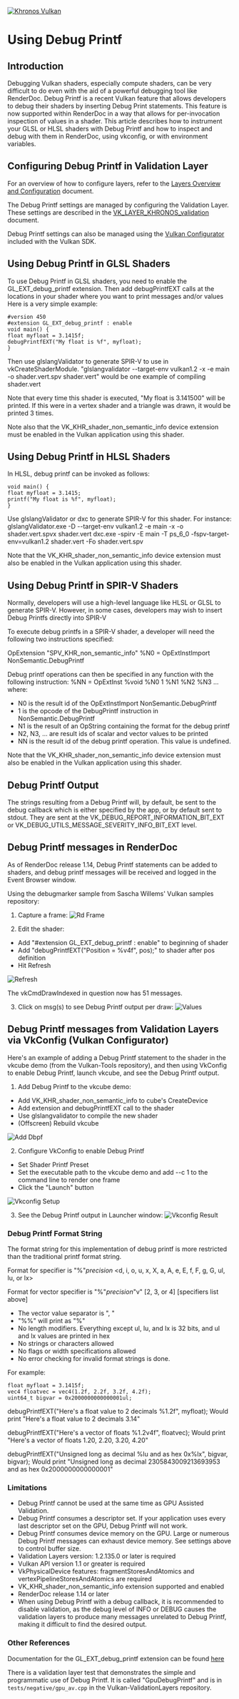 <!-- markdownlint-disable MD041 -->
<!-- Copyright 2020-2023 LunarG, Inc. -->
<!-- Copyright 2020-2023 Valve Corporation -->
[![Khronos Vulkan][1]][2]

[1]: https://vulkan.lunarg.com/img/Vulkan_100px_Dec16.png "https://www.khronos.org/vulkan/"
[2]: https://www.khronos.org/vulkan/

# Using Debug Printf

## Introduction
Debugging Vulkan shaders, especially compute shaders, can be very difficult to do even with the aid
of a powerful debugging tool like RenderDoc. Debug Printf is a recent Vulkan feature that allows
developers to debug their shaders by inserting Debug Print statements. This feature is now
supported within RenderDoc in a way that allows for per-invocation inspection of values in a shader.
This article describes how to instrument your GLSL or HLSL shaders with Debug Printf and how to
inspect and debug with them in RenderDoc, using vkconfig, or with environment variables.

## Configuring Debug Printf in Validation Layer

For an overview of how to configure layers, refer to the [Layers Overview and Configuration](https://vulkan.lunarg.com/doc/sdk/latest/windows/layer_configuration.html) document.

The Debug Printf settings are managed by configuring the Validation Layer. These settings are described in the
[VK_LAYER_KHRONOS_validation](https://vulkan.lunarg.com/doc/sdk/latest/windows/khronos_validation_layer.html#user-content-layer-details) document.

Debug Printf settings can also be managed using the [Vulkan Configurator](https://vulkan.lunarg.com/doc/sdk/latest/windows/vkconfig.html) included with the Vulkan SDK.

## Using Debug Printf in GLSL Shaders

To use Debug Printf in GLSL shaders, you need to enable the GL_EXT_debug_printf extension.
Then add debugPrintfEXT calls at the locations in your shader where you want to print
messages and/or values
Here is a very simple example:
```
#version 450
#extension GL_EXT_debug_printf : enable
void main() {
float myfloat = 3.1415f;
debugPrintfEXT("My float is %f", myfloat);
}
```
Then use glslangValidator to generate SPIR-V to use in vkCreateShaderModule.
"glslangvalidator --target-env vulkan1.2 -x -e main -o shader.vert.spv shader.vert" would be one
example of compiling shader.vert

Note that every time this shader is executed, "My float is 3.141500" will be printed. If this were
in a vertex shader and a triangle was drawn, it would be printed 3 times.

Note also that the VK_KHR_shader_non_semantic_info device extension must be enabled in
the Vulkan application using this shader.

## Using Debug Printf in HLSL Shaders

In HLSL, debug printf can be invoked as follows:
```
void main() {
float myfloat = 3.1415;
printf("My float is %f", myfloat);
}
```
Use glslangValidator or dxc to generate SPIR-V for this shader.
For instance:
glslangValidator.exe -D --target-env vulkan1.2 -e main -x -o shader.vert.spvx shader.vert
dxc.exe -spirv -E main -T ps_6_0 -fspv-target-env=vulkan1.2 shader.vert -Fo shader.vert.spv

Note that the VK_KHR_shader_non_semantic_info device extension must also be enabled in
the Vulkan application using this shader.

## Using Debug Printf in SPIR-V Shaders

Normally, developers will use a high-level language like HLSL or GLSL to generate SPIR-V.
However, in some cases, developers may wish to insert Debug Printfs directly into SPIR-V

To execute debug printfs in a SPIR-V shader, a developer will need the following two
instructions specified:

OpExtension "SPV_KHR_non_semantic_info"
%N0 = OpExtInstImport NonSemantic.DebugPrintf

Debug printf operations can then be specified in any function with the following instruction:
%NN = OpExtInst %void %N0 1 %N1 %N2 %N3 ...
where:
* N0 is the result id of the OpExtInstImport NonSemantic.DebugPrintf
* 1 is the opcode of the DebugPrintf instruction in NonSemantic.DebugPrintf
* N1 is the result of an OpString containing the format for the debug printf
* N2, N3, ... are result ids of scalar and vector values to be printed
* NN is the result id of the debug printf operation. This value is undefined.

Note that the VK_KHR_shader_non_semantic_info device extension must also be enabled in
the Vulkan application using this shader.

## Debug Printf Output
The strings resulting from a Debug Printf will, by default, be sent to the debug callback
which is either specified by the app, or by default sent to stdout.
They are sent at the VK_DEBUG_REPORT_INFORMATION_BIT_EXT or VK_DEBUG_UTILS_MESSAGE_SEVERITY_INFO_BIT_EXT
level.

## Debug Printf messages in RenderDoc

As of RenderDoc release 1.14, Debug Printf statements can be added to shaders, and debug
printf messages will be received and logged in the Event Browser window.

Using the debugmarker sample from Sascha Willems' Vulkan samples repository:

1. Capture a frame:
![Rd Frame](images/rd_frame.png)

2. Edit the shader:
- Add "#extension GL_EXT_debug_printf : enable" to beginning of shader
- Add "debugPrintfEXT("Position = %v4f", pos);" to shader after pos definition
- Hit Refresh

![Refresh](images/refresh.png)

The vkCmdDrawIndexed in question now has 51 messages.

3. Click on msg(s) to see Debug Printf output per draw:
![Values](images/values.png)

## Debug Printf messages from Validation Layers via VkConfig (Vulkan Configurator)

Here's an example of adding a Debug Printf statement to the shader in the vkcube demo (from
the Vulkan-Tools repository), and then using VkConfig to enable Debug Printf, launch vkcube,
and see the Debug Printf output.
1. Add Debug Printf to the vkcube demo:
 - Add VK_KHR_shader_non_semantic_info to cube's CreateDevice
 - Add extension and debugPrintfEXT call to the shader
 - Use glslangvalidator to compile the new shader
 - (Offscreen) Rebuild vkcube

![Add Dbpf](images/add_dbpf.png)

2. Configure VkConfig to enable Debug Printf
 - Set Shader Printf Preset
 - Set the executable path to the vkcube demo and add --c 1 to the command line to render one frame
 - Click the "Launch" button

![Vkconfig Setup](images/vkconfig_setup.png)

3. See the Debug Printf output in Launcher window:
![Vkconfig Result](images/vkconfig_result.png)

### Debug Printf Format String

The format string for this implementation of debug printf is more restricted than the traditional printf format string.

Format for specifier is "%"*precision* <d, i, o, u, x, X, a, A, e, E, f, F, g, G, ul, lu, or lx>

Format for vector specifier is "%"*precision*"v" [2, 3, or 4] [specifiers list above]

- The vector value separator is ", "
- "%%" will print as "%"
- No length modifiers.  Everything except ul, lu, and lx is 32 bits, and ul and lx values are printed in hex
- No strings or characters allowed
- No flags or width specifications allowed
- No error checking for invalid format strings is done.

For example:
```
float myfloat = 3.1415f;
vec4 floatvec = vec4(1.2f, 2.2f, 3.2f, 4.2f);
uint64_t bigvar = 0x2000000000000001ul;
```
debugPrintfEXT("Here's a float value to 2 decimals %1.2f", myfloat);
Would print "Here's a float value to 2 decimals 3.14"

debugPrintfEXT("Here's a vector of floats %1.2v4f", floatvec);
Would print "Here's a vector of floats 1.20, 2.20, 3.20, 4.20"

debugPrintfEXT("Unsigned long as decimal %lu and as hex 0x%lx", bigvar, bigvar);
Would print "Unsigned long as decimal 2305843009213693953 and as hex 0x2000000000000001"

### Limitations
* Debug Printf cannot be used at the same time as GPU Assisted Validation.
* Debug Printf consumes a descriptor set. If your application uses every last
descriptor set on the GPU, Debug Printf will not work.
* Debug Printf consumes device memory on the GPU. Large or numerous Debug Printf
messages can exhaust device memory. See settings above to control
buffer size.
* Validation Layers version: 1.2.135.0 or later is required
* Vulkan API version 1.1 or greater is required
* VkPhysicalDevice features: fragmentStoresAndAtomics and vertexPipelineStoresAndAtomics
are required
* VK_KHR_shader_non_semantic_info extension supported and enabled
* RenderDoc release 1.14 or later
* When using Debug Printf with a debug callback, it is recommended to disable validation,
as the debug level of INFO or DEBUG causes the validation layers to produce many messages
unrelated to Debug Printf, making it difficult to find the desired output.

### Other References
Documentation for the GL_EXT_debug_printf extension can be found
[here](https://github.com/KhronosGroup/GLSL/blob/main/extensions/ext/GLSL_EXT_debug_printf.txt)

There is a validation layer test that demonstrates the simple and programmatic use of Debug
Printf. It is called "GpuDebugPrintf" and is in `tests/negative/gpu_av.cpp` in the
Vulkan-ValidationLayers repository.

